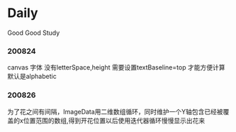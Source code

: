 # Daily
Good Good Study

### 200824
canvas 
  字体 没有letterSpace,height
  需要设置textBaseline=top 才能方便计算 默认是alphabetic

### 200826
  为了花之间有间隔，ImageData用二维数组循环，同时维护一个Y轴包含已经被覆盖的x位置范围的数组,得到开花位置以后使用迭代器循环慢慢显示出花来
